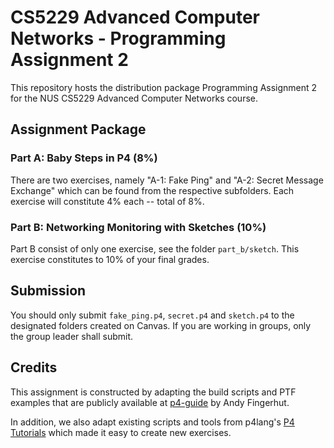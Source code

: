 # CS5229 Advanced Computer Networks - Programming Assignment 2

This repository hosts the distribution package Programming Assignment 2 for the NUS CS5229 Advanced Computer Networks course.

## Assignment Package
### Part A: Baby Steps in P4 (8%)
There are two exercises, namely "A-1: Fake Ping" and "A-2: Secret Message Exchange" which can be found from the respective subfolders.
Each exercise will constitute 4% each -- total of 8%.

### Part B: Networking Monitoring with Sketches (10%)
Part B consist of only one exercise, see the folder `part_b/sketch`.
This exercise constitutes to 10% of your final grades.

## Submission
You should only submit `fake_ping.p4`, `secret.p4` and `sketch.p4` to the designated folders created on Canvas.
If you are working in groups, only the group leader shall submit.

## Credits
This assignment is constructed by adapting the build scripts and PTF examples that are publicly available at [p4-guide](https://github.com/jafingerhut/p4-guide) by Andy Fingerhut. 

In addition, we also adapt existing scripts and tools from p4lang's [P4 Tutorials](https://github.com/p4lang/tutorials/tree/master) which made it easy to create new exercises.
